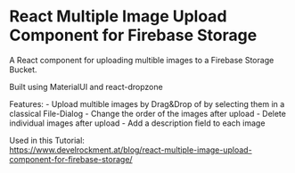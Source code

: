 # React Multiple Image Upload Component for Firebase Storage

A React component for uploading multible images to a Firebase Storage Bucket.

Built using MaterialUI and react-dropzone

Features: - Upload multible images by Drag&Drop of by selecting them in a classical File-Dialog - Change the order of the images after upload - Delete individual images after upload - Add a description field to each image

Used in this Tutorial:<br>
https://www.develrockment.at/blog/react-multiple-image-upload-component-for-firebase-storage/
